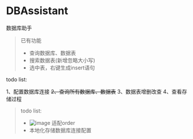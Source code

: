 # DBAssistant
数据库助手

> 已有功能
> + 查询数据库、数据表
> + 搜索数据表(新增忽略大小写)
> + 选中表，右键生成insert语句

todo list:

1、配置数据库连接
~~2、查询所有数据库、数据表~~
3、数据表增删改查
4、查看存储过程


> todo list:
> + ![image](https://user-images.githubusercontent.com/30288645/117230481-c541b800-ae4f-11eb-8199-7b8e916555f2.png)
> 适配order
> + 本地化存储数据库连接配置
